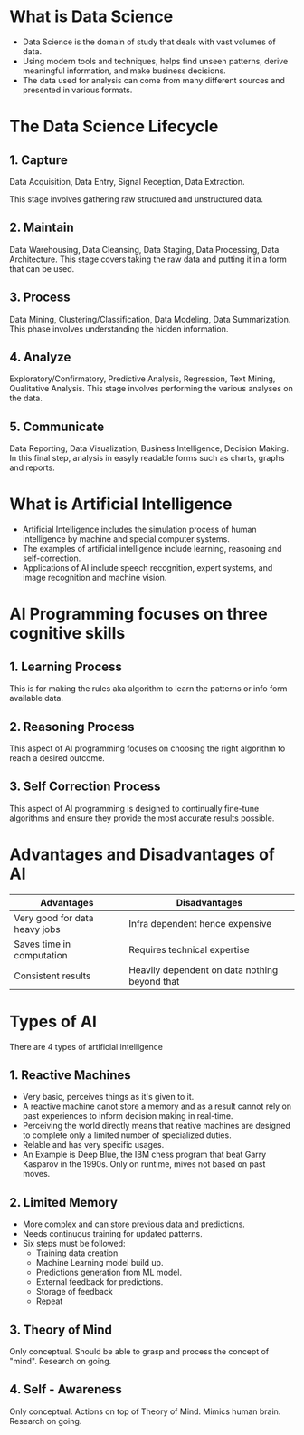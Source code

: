 # What is Data Science

* Data Science is the domain of study that deals with vast volumes of data.
* Using modern tools and techniques, helps find unseen patterns, derive meaningful information, and make business decisions.
* The data used for analysis can come from many different sources and presented in various formats.

# The Data Science Lifecycle

## 1. Capture
Data Acquisition, Data Entry, Signal Reception, Data Extraction.

This stage involves gathering raw structured and unstructured data.

## 2. Maintain
Data Warehousing, Data Cleansing, Data Staging, Data Processing, Data Architecture.
This stage covers taking the raw data and putting it in a form that can be used.

## 3. Process

Data Mining, Clustering/Classification, Data Modeling, Data Summarization. This phase involves understanding the hidden information.

## 4. Analyze

Exploratory/Confirmatory, Predictive Analysis, Regression, Text Mining, Qualitative Analysis. This stage involves performing the various analyses on the data.

## 5. Communicate

Data Reporting, Data Visualization, Business Intelligence, Decision Making. In this final step, analysis in easyly readable forms such as charts, graphs and reports.

# What is Artificial Intelligence

* Artificial Intelligence includes the simulation process of human intelligence by machine and special computer systems.
* The examples of artificial intelligence include learning, reasoning and self-correction.
* Applications of AI include speech recognition, expert systems, and image recognition and machine vision.

# AI Programming focuses on three cognitive skills

## 1. Learning Process

This is for making the rules aka algorithm to learn the patterns or info form available data.

## 2. Reasoning Process

This aspect of AI programming focuses on choosing the right algorithm to reach a desired outcome.

## 3. Self Correction Process

This aspect of AI programming is designed to continually fine-tune algorithms and ensure they provide the most accurate results possible.

# Advantages and Disadvantages of AI

Advantages  | Disadvantages
------------- | -------------
Very good for data heavy jobs  | Infra dependent hence expensive
Saves time in computation | Requires technical expertise
Consistent results | Heavily dependent on data nothing beyond that

# Types of AI

There are 4 types of artificial intelligence

## 1. Reactive Machines

* Very basic, perceives things as it's given to it.
* A reactive machine canot store a memory and as a result cannot rely on past experiences to inform decision making in real-time.
* Perceiving the world directly means that reative machines are designed to complete only a limited number of specialized duties.
* Relable and has very specific usages.
* An Example is Deep Blue, the IBM chess program that beat Garry Kasparov in the 1990s. Only on runtime, mives not based on past moves.

## 2. Limited Memory

* More complex and can store previous data and predictions.
* Needs continuous training for updated patterns.
* Six steps must be followed:
    - Training data creation
    - Machine Learning model build up.
    - Predictions generation from ML model.
    - External feedback for predictions.
    - Storage of feedback
    - Repeat

## 3. Theory of Mind

Only conceptual. Should be able to grasp and process the concept of "mind". Research on going.

## 4. Self - Awareness

Only conceptual. Actions on top of Theory of Mind. Mimics human brain. Research on going.
